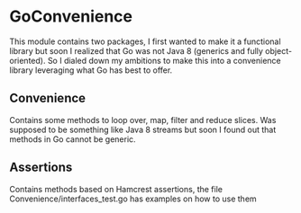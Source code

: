# GoConvenience

This module contains two packages, I first wanted to make it a functional library but soon 
I realized that Go was not Java 8 (generics and fully object-oriented). 
So I dialed down my ambitions to make this into a 
convenience library leveraging what Go has best to offer.

## Convenience
Contains some methods to loop over, map, filter and reduce slices. Was supposed to be something like
Java 8 streams but soon I found out that methods in Go cannot be generic.

## Assertions
Contains methods based on Hamcrest assertions, the file Convenience/interfaces_test.go has examples on
how to use them
